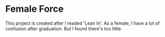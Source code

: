 # Female Force

This project is created after I readed 'Lean In'. As a female, I have a lot of confusion after graduation. 
But I found there's too little 
